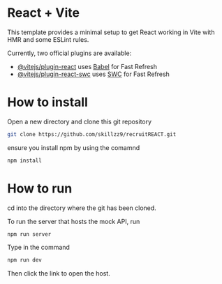 # React + Vite

This template provides a minimal setup to get React working in Vite with HMR and some ESLint rules.

Currently, two official plugins are available:

- [@vitejs/plugin-react](https://github.com/vitejs/vite-plugin-react/blob/main/packages/plugin-react/README.md) uses [Babel](https://babeljs.io/) for Fast Refresh
- [@vitejs/plugin-react-swc](https://github.com/vitejs/vite-plugin-react-swc) uses [SWC](https://swc.rs/) for Fast Refresh

# How to install 

Open a new directory and clone this git repository
```bash
git clone https://github.com/skillzz9/recruitREACT.git
```

ensure you install npm by using the comamnd
```bash
npm install
```

# How to run 
cd into the directory where the git has been cloned. 

To run the server that hosts the mock API, run 
```bash
npm run server
```

Type in the command 
```bash
npm run dev
```

Then click the link to open the host. 
